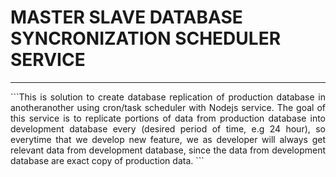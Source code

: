 # MASTER SLAVE DATABASE SYNCRONIZATION SCHEDULER SERVICE

<hr>

<div style="text-align: justify;">
```This is solution to create database replication of production database in anotheranother using cron/task scheduler with Nodejs service.
The goal of this service is to replicate portions of data from production database into development database every (desired period of time, e.g 24 hour), 
so everytime that we develop new feature, we as developer will always get relevant data from development database, since the data from development database 
are exact copy of production data.
```
<div>

